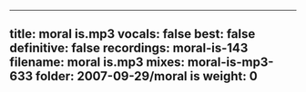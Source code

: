 
---
title: moral is.mp3
vocals: false
best: false
definitive: false
recordings: moral-is-143
filename: moral is.mp3
mixes: moral-is-mp3-633
folder: 2007-09-29/moral is
weight: 0
---
